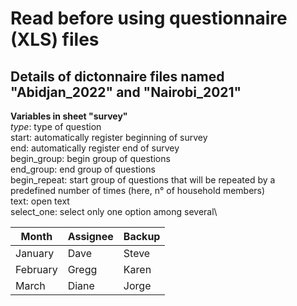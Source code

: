# Read before using questionnaire (XLS) files

## Details of dictonnaire files named "Abidjan_2022" and "Nairobi_2021"

**Variables in sheet "survey"**  
*type*:    type of question\
            start: automatically register beginning of survey\
            end: automatically register end of survey\
            begin_group: begin group of questions\
            end_group: end group of questions\
            begin_repeat: start group of questions that will be repeated by a\
            predefined number of times (here, n° of household members)\
            text: open text\
            select_one: select only one option among several\

| Month    | Assignee | Backup |
| -------- | -------- | ------ |
| January  | Dave     | Steve  |
| February | Gregg    | Karen  |
| March    | Diane    | Jorge  |
